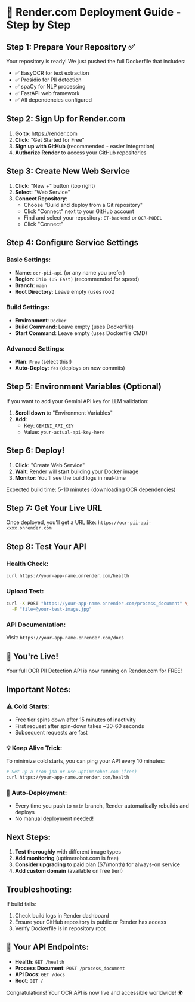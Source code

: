 # 🚀 Render.com Deployment Guide - Step by Step

## Step 1: Prepare Your Repository ✅
Your repository is ready! We just pushed the full Dockerfile that includes:
- ✅ EasyOCR for text extraction
- ✅ Presidio for PII detection  
- ✅ spaCy for NLP processing
- ✅ FastAPI web framework
- ✅ All dependencies configured

## Step 2: Sign Up for Render.com

1. **Go to**: https://render.com
2. **Click**: "Get Started for Free"
3. **Sign up with GitHub** (recommended - easier integration)
4. **Authorize Render** to access your GitHub repositories

## Step 3: Create New Web Service

1. **Click**: "New +" button (top right)
2. **Select**: "Web Service"
3. **Connect Repository**:
   - Choose "Build and deploy from a Git repository"
   - Click "Connect" next to your GitHub account
   - Find and select your repository: `ET-backend` or `OCR-MODEL`
   - Click "Connect"

## Step 4: Configure Service Settings

### Basic Settings:
- **Name**: `ocr-pii-api` (or any name you prefer)
- **Region**: `Ohio (US East)` (recommended for speed)
- **Branch**: `main`
- **Root Directory**: Leave empty (uses root)

### Build Settings:
- **Environment**: `Docker`
- **Build Command**: Leave empty (uses Dockerfile)
- **Start Command**: Leave empty (uses Dockerfile CMD)

### Advanced Settings:
- **Plan**: `Free` (select this!)
- **Auto-Deploy**: `Yes` (deploys on new commits)

## Step 5: Environment Variables (Optional)

If you want to add your Gemini API key for LLM validation:
1. **Scroll down** to "Environment Variables"
2. **Add**:
   - Key: `GEMINI_API_KEY`
   - Value: `your-actual-api-key-here`

## Step 6: Deploy!

1. **Click**: "Create Web Service"
2. **Wait**: Render will start building your Docker image
3. **Monitor**: You'll see the build logs in real-time

Expected build time: 5-10 minutes (downloading OCR dependencies)

## Step 7: Get Your Live URL

Once deployed, you'll get a URL like:
`https://ocr-pii-api-xxxx.onrender.com`

## Step 8: Test Your API

### Health Check:
```bash
curl https://your-app-name.onrender.com/health
```

### Upload Test:
```bash
curl -X POST "https://your-app-name.onrender.com/process_document" \
  -F "file=@your-test-image.jpg"
```

### API Documentation:
Visit: `https://your-app-name.onrender.com/docs`

## 🎉 You're Live!

Your full OCR PII Detection API is now running on Render.com for FREE!

## Important Notes:

### ⚠️ Cold Starts:
- Free tier spins down after 15 minutes of inactivity
- First request after spin-down takes ~30-60 seconds
- Subsequent requests are fast

### 💡 Keep Alive Trick:
To minimize cold starts, you can ping your API every 10 minutes:
```bash
# Set up a cron job or use uptimerobot.com (free)
curl https://your-app-name.onrender.com/health
```

### 🔄 Auto-Deployment:
- Every time you push to `main` branch, Render automatically rebuilds and deploys
- No manual deployment needed!

## Next Steps:

1. **Test thoroughly** with different image types
2. **Add monitoring** (uptimerobot.com is free)
3. **Consider upgrading** to paid plan ($7/month) for always-on service
4. **Add custom domain** (available on free tier!)

## Troubleshooting:

If build fails:
1. Check build logs in Render dashboard
2. Ensure your GitHub repository is public or Render has access
3. Verify Dockerfile is in repository root

## 🎯 Your API Endpoints:

- **Health**: `GET /health`
- **Process Document**: `POST /process_document` 
- **API Docs**: `GET /docs`
- **Root**: `GET /`

Congratulations! Your OCR API is now live and accessible worldwide! 🌍
